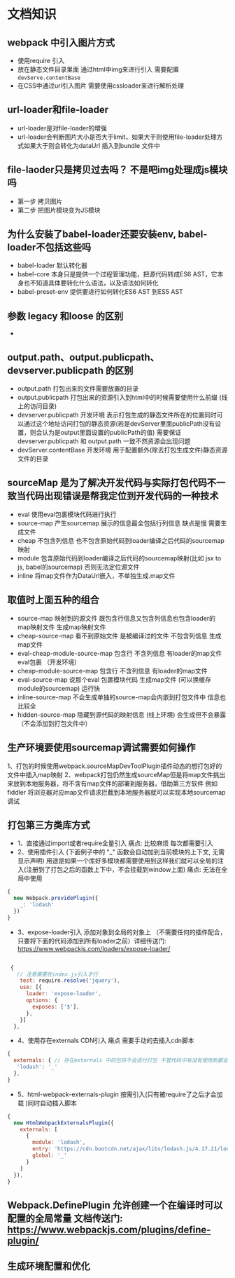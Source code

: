 
# 文档知识

## webpack 中引入图片方式

- 使用require 引入
- 放在静态文件目录里面 通过html中img来进行引入 需要配置 `devServe.contentBase`
- 在CSS中通过url引入图片 需要使用cssloader来进行解析处理

## url-loader和file-loader

- url-loader是对file-loader的增强
- url-loader会判断图片大小是否大于limit，如果大于则使用file-loader处理方式如果大于则会转化为dataUrl 插入到bundle 文件中

## file-laoder只是拷贝过去吗？ 不是吧img处理成js模块吗

- 第一步 拷贝图片
- 第二步 把图片模块变为JS模块

## 为什么安装了babel-loader还要安装env, babel-loader不包括这些吗

- babel-loader  默认转化器
- babel-core 本身只是提供一个过程管理功能，把源代码转成ES6 AST，它本身也不知道具体要转化什么语法，以及语法如何转化
- babel-preset-env 提供要进行如何转化ES6 AST 到ES5 AST

## 参数 legacy 和loose 的区别

-

## output.path、output.publicpath、 devserver.publicpath 的区别

- output.path 打包出来的文件需要放置的目录
- output.publicpath 打包出来的资源引入到html中的时候需要使用什么前缀 (线上的访问目录)
- devserver.publicpath 开发环境 表示打包生成的静态文件所在的位置同时可以通过这个地址访问打包的静态资源(若是devServer里面publicPath没有设置，则会认为是output里面设置的publicPath的值) 需要保证devserver.publicpath 和 output.path 一致不然资源会出现问题
- devServer.contentBase 开发环境 用于配置额外(除去打包生成文件)静态资源文件的目录

## sourceMap 是为了解决开发代码与实际打包代码不一致当代码出现错误是帮我定位到开发代码的一种技术

- eval 使用eval包裹模块代码进行执行
- source-map 产生sourcemap 展示的信息最全包括行列信息 缺点是慢 需要生成文件
- cheap 不包含列信息 也不包含原始代码到loader编译之后代码的sourcemap映射
- module 包含原始代码到loader编译之后代码的sourcemap映射(比如 jsx to js, babel的sourcemap) 否则无法定位源文件
- inline 将map文件作为DataUrl嵌入，不单独生成.map文件

## 取值时上面五种的组合

- source-map 映射到的源文件 既包含行信息又包含列信息也包含loader的map映射文件 生成map映射文件
- cheap-source-map 看不到原始文件 是被编译过的文件 不包含列信息 生成map文件
- eval-cheap-module-source-map 包含行 不含列信息 有loader的map文件 eval包裹 （开发环境）
- cheap-module-source-map 包含行 不含列信息 有loader的map文件
- eval-source-map 说那个eval 包裹模块代码  生成map文件 (可以换缓存module的sourcemap) 运行快
- inline-source-map 不会生成单独的source-map会内嵌到打包文件中 信息也比较全
- hidden-source-map 隐藏到源代码的映射信息 (线上环境) 会生成但不会暴露（不会添加到打包文件中）

## 生产环境要使用sourcemap调试需要如何操作

1、打包的时候使用webpack.sourceMapDevToolPlugin插件动态的想打包好的文件中插入map映射
2、webpack打包仍然生成sourceMap但是将map文件挑出来放到本地服务器，将不含有map文件的部署到服务器，借助第三方软件 例如fiddler 将浏览器对应map文件请求拦截到本地服务器就可以实现本地sourcemap调试

## 打包第三方类库方式

- 1、直接通过import或者require全量引入 痛点: 比较麻烦 每次都需要引入
- 2、使用插件引入 (下面例子中的 "_" 函数会自动加到当前模块的上下文, 无需显示声明) 用途是如果一个库好多模块都需要使用到这样我们就可以全局的注入(注册到了打包之后的函数上下中，不会挂载到window上面) 痛点: 无法在全局中使用

```js
{
  new Webpack.providePlugin({
    _: 'lodash'
  })
}
```

- 3、expose-loader引入 添加对象到全局的对象上 （不需要任何的插件配合，只要将下面的代码添加到所有loader之前）详细传送门: <https://www.webpackjs.com/loaders/expose-loader/>

```js

 {
   // 注意需要在index.js引入才行
    test: require.resolve('jquery'),
    use: [{
      loader: 'expose-loader',
      options: {
        exposes: ['$'],
      },
    }]
  },
```

- 4、使用存在externals CDN引入 痛点 需要手动的去插入cdn脚本

```js
{
  externals: { // 存在externals 中的包将不会进行打包 不管代码中有没有使用到都会引入加载
   'lodash': '_'
  },
}
```

- 5、html-webpack-externals-plugin 按需引入(只有被require了之后才会加载 )同时自动插入脚本

```js
{
  new HtmlWebpackExternalsPlugin({
    externals: [
      {
        module: 'lodash',
        entry: 'https://cdn.bootcdn.net/ajax/libs/lodash.js/4.17.21/lodash.min.js',
        global: '_'
      }
    ]
  }),
}
```

## Webpack.DefinePlugin 允许创建一个在编译时可以配置的全局常量 文档传送门: <https://www.webpackjs.com/plugins/define-plugin/>

## 生成环境配置和优化
